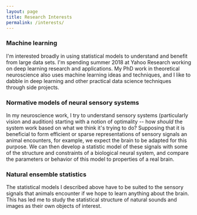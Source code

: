 ```yaml
---
layout: page
title: Research Interests
permalink: /interests/
---
```


### Machine learning
I'm interested broadly in using statistical models to understand and benefit from large data sets. I'm spending summer 2018 at Yahoo Research working on deep learning research and applications. My PhD work in theoretical neuroscience also uses machine learning ideas and techniques, and I like to dabble in deep learning and other practical data science techniques through side projects.

### Normative models of neural sensory systems
In my neuroscience work, I try to understand sensory systems (particularly vision and audition) starting with a notion of optimality -- how *should* the system work based on what we think it's trying to do? Supposing that it is beneficial to form efficient or sparse representations of sensory signals an animal encounters, for example, we expect the brain to be adapted for this purpose. We can then develop a statistic model of these signals with some of the structure and constraints of a biological neural system, and compare the parameters or behavior of this model to properties of a real brain.

### Natural ensemble statistics
The statistical models I described above have to be suited to the sensory signals that animals encounter if we hope to learn anything about the brain. This has led me to study the statistical structure of natural sounds and images as their own objects of interest. 